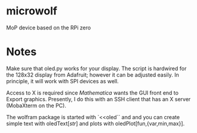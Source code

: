 # microwolf
MoP device based on the RPi zero

# Notes
Make sure that oled.py works for your display.  The script is hardwired for the 128x32 display from Adafruit; however it can be adjusted easily.  In principle, it will work with SPI devices as well.

Access to X is required since *Mathematica* wants the GUI front end to Export graphics.  Presently, I do this with an SSH client that has an X server (MobaXterm on the PC).  

The wolfram package is started with `<<oled\`` and and you can create simple text with oledText[*str*] and plots with oledPlot[fun,{var,min,max}].

